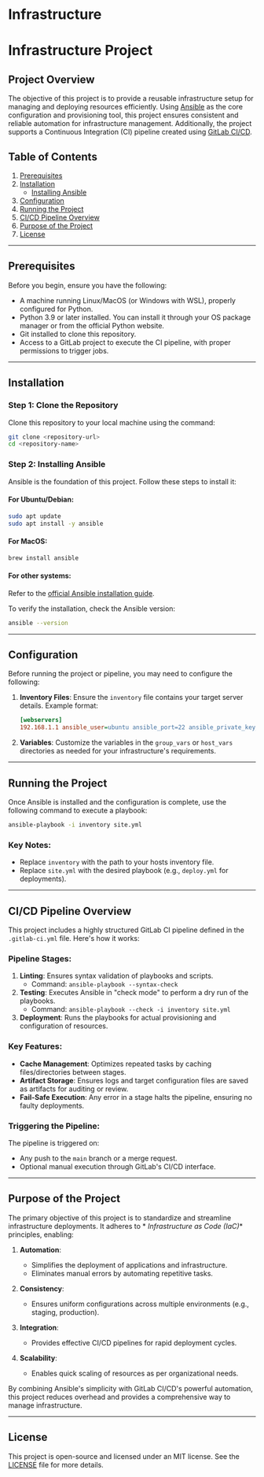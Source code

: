 # Infrastructure

# Infrastructure Project

## Project Overview

The objective of this project is to provide a reusable infrastructure setup for managing and deploying resources
efficiently. Using [Ansible](https://www.ansible.com/) as the core configuration and provisioning tool, this project
ensures consistent and reliable automation for infrastructure management. Additionally, the project supports a
Continuous Integration (CI) pipeline created using [GitLab CI/CD](https://docs.gitlab.com/ee/ci/).

## Table of Contents

1. [Prerequisites](#prerequisites)
2. [Installation](#installation)
    - [Installing Ansible](#installing-ansible)
3. [Configuration](#configuration)
4. [Running the Project](#running-the-project)
5. [CI/CD Pipeline Overview](#cicd-pipeline-overview)
6. [Purpose of the Project](#purpose-of-the-project)
7. [License](#license)

---

## Prerequisites

Before you begin, ensure you have the following:

- A machine running Linux/MacOS (or Windows with WSL), properly configured for Python.
- Python 3.9 or later installed. You can install it through your OS package manager or from the official Python website.
- Git installed to clone this repository.
- Access to a GitLab project to execute the CI pipeline, with proper permissions to trigger jobs.

---

## Installation

### Step 1: Clone the Repository

Clone this repository to your local machine using the command:

```bash
git clone <repository-url>
cd <repository-name>
```

### Step 2: Installing Ansible

Ansible is the foundation of this project. Follow these steps to install it:

#### For Ubuntu/Debian:

```bash
sudo apt update
sudo apt install -y ansible
```

#### For MacOS:

```bash
brew install ansible
```

#### For other systems:

Refer to
the [official Ansible installation guide](https://docs.ansible.com/ansible/latest/installation_guide/index.html).

To verify the installation, check the Ansible version:

```bash
ansible --version
```

---

## Configuration

Before running the project or pipeline, you may need to configure the following:

1. **Inventory Files**: Ensure the `inventory` file contains your target server details.
   Example format:
   ```ini
   [webservers]
   192.168.1.1 ansible_user=ubuntu ansible_port=22 ansible_private_key_file=~/.ssh/id_rsa
   ```

2. **Variables**: Customize the variables in the `group_vars` or `host_vars` directories as needed for your
   infrastructure's requirements.

---

## Running the Project

Once Ansible is installed and the configuration is complete, use the following command to execute a playbook:

```bash
ansible-playbook -i inventory site.yml
```

### Key Notes:

- Replace `inventory` with the path to your hosts inventory file.
- Replace `site.yml` with the desired playbook (e.g., `deploy.yml` for deployments).

---

## CI/CD Pipeline Overview

This project includes a highly structured GitLab CI pipeline defined in the `.gitlab-ci.yml` file. Here's how it works:

### Pipeline Stages:

1. **Linting**: Ensures syntax validation of playbooks and scripts.
    - Command: `ansible-playbook --syntax-check`
2. **Testing**: Executes Ansible in "check mode" to perform a dry run of the playbooks.
    - Command: `ansible-playbook --check -i inventory site.yml`
3. **Deployment**: Runs the playbooks for actual provisioning and configuration of resources.

### Key Features:

- **Cache Management**: Optimizes repeated tasks by caching files/directories between stages.
- **Artifact Storage**: Ensures logs and target configuration files are saved as artifacts for auditing or review.
- **Fail-Safe Execution**: Any error in a stage halts the pipeline, ensuring no faulty deployments.

### Triggering the Pipeline:

The pipeline is triggered on:

- Any push to the `main` branch or a merge request.
- Optional manual execution through GitLab's CI/CD interface.

---

## Purpose of the Project

The primary objective of this project is to standardize and streamline infrastructure deployments. It adheres to *
*Infrastructure as Code (IaC)** principles, enabling:

1. **Automation**:
    - Simplifies the deployment of applications and infrastructure.
    - Eliminates manual errors by automating repetitive tasks.

2. **Consistency**:
    - Ensures uniform configurations across multiple environments (e.g., staging, production).

3. **Integration**:
    - Provides effective CI/CD pipelines for rapid deployment cycles.

4. **Scalability**:
    - Enables quick scaling of resources as per organizational needs.

By combining Ansible's simplicity with GitLab CI/CD's powerful automation, this project reduces overhead and provides a
comprehensive way to manage infrastructure.

---

## License

This project is open-source and licensed under an MIT license. See the [LICENSE](LICENSE) file for more details.